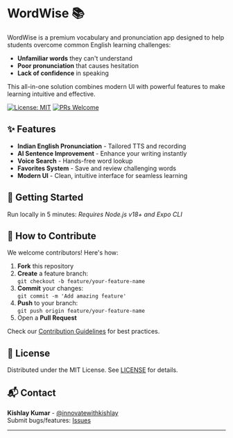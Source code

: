# WordWise 📚

WordWise is a premium vocabulary and pronunciation app designed to help students overcome common English learning challenges:

- **Unfamiliar words** they can't understand
- **Poor pronunciation** that causes hesitation
- **Lack of confidence** in speaking

This all-in-one solution combines modern UI with powerful features to make learning intuitive and effective.

[![License: MIT](https://img.shields.io/badge/License-MIT-yellow.svg)](https://opensource.org/licenses/MIT)
[![PRs Welcome](https://img.shields.io/badge/PRs-welcome-brightgreen.svg)](https://github.com/innovatewithkishlay/WordWise/pulls)

## ✨ Features

- **Indian English Pronunciation** - Tailored TTS and recording
- **AI Sentence Improvement** - Enhance your writing instantly
- **Voice Search** - Hands-free word lookup
- **Favorites System** - Save and review challenging words
- **Modern UI** - Clean, intuitive interface for seamless learning

## 🚀 Getting Started

Run locally in 5 minutes:
_Requires Node.js v18+ and Expo CLI_

## 🤝 How to Contribute

We welcome contributors! Here's how:

1. **Fork** this repository
2. **Create** a feature branch:  
   `git checkout -b feature/your-feature-name`
3. **Commit** your changes:  
   `git commit -m 'Add amazing feature'`
4. **Push** to your branch:  
   `git push origin feature/your-feature-name`
5. Open a **Pull Request**

Check our [Contribution Guidelines](CONTRIBUTING.md) for best practices.

## 📄 License

Distributed under the MIT License. See [LICENSE](LICENSE) for details.

## 📬 Contact

**Kishlay Kumar** - [@innovatewithkishlay](https://github.com/innovatewithkishlay)  
Submit bugs/features: [Issues](https://github.com/innovatewithkishlay/WordWise/issues)

---
